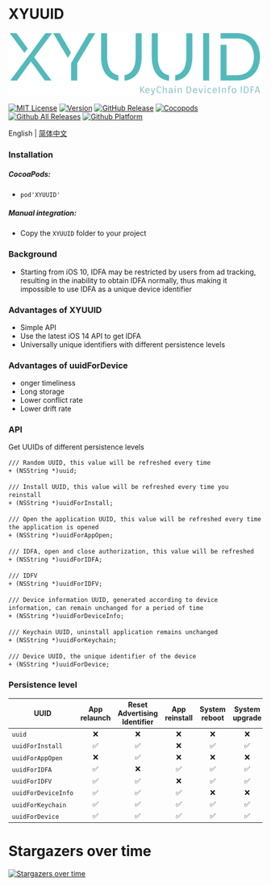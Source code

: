 # XYUUID

![Alt text](logo.png)

[![MIT License](https://img.shields.io/badge/license-MIT-brightgreen)](https://github.com/guojunliu/XYUUID/blob/master/LICENSE)
[![Version](https://img.shields.io/badge/version-1.0.0-blue)](https://github.com/guojunliu/XYUUID)
[![GitHub Release](https://img.shields.io/badge/release-v1.0.0-orange)](https://github.com/guojunliu/XYUUID/releases/tag/1.0.0)
[![Cocopods](https://img.shields.io/cocoapods/v/XYUUID.svg?style=flat)](https://cocoapods.org/pods/XYUUID)
[![Github All Releases](https://img.shields.io/badge/downloads-41KB-yellowgreen)](https://github.com/guojunliu/XYUUID/files/5116427/XYUUID.zip)
[![Github Platform](https://img.shields.io/badge/platform-iOS-red)]()

English | [简体中文](README-cn.md)

### Installation

##### CocoaPods:
- `pod'XYUUID'`

##### Manual integration:
- Copy the `XYUUID` folder to your project

### Background

- Starting from iOS 10, IDFA may be restricted by users from ad tracking, resulting in the inability to obtain IDFA normally, thus making it impossible to use IDFA as a unique device identifier


### Advantages of XYUUID

- Simple API
- Use the latest iOS 14 API to get IDFA
- Universally unique identifiers with different persistence levels

### Advantages of uuidForDevice

- onger timeliness
- Long storage
- Lower conflict rate
- Lower drift rate

### API

Get UUIDs of different persistence levels

```
/// Random UUID, this value will be refreshed every time
+ (NSString *)uuid;

/// Install UUID, this value will be refreshed every time you reinstall
+ (NSString *)uuidForInstall;

/// Open the application UUID, this value will be refreshed every time the application is opened
+ (NSString *)uuidForAppOpen;

/// IDFA, open and close authorization, this value will be refreshed
+ (NSString *)uuidForIDFA;

/// IDFV
+ (NSString *)uuidForIDFV;

/// Device information UUID, generated according to device information, can remain unchanged for a period of time
+ (NSString *)uuidForDeviceInfo;

/// Keychain UUID, uninstall application remains unchanged
+ (NSString *)uuidForKeychain;

/// Device UUID, the unique identifier of the device
+ (NSString *)uuidForDevice;

```

### Persistence level


| UUID              	 | App relaunch | Reset Advertising Identifier | App reinstall | System reboot | System upgrade | System reset |
|-----------------------|:----------:|:------------:|:----------------------------:|:-------------:|:-------------:|:--------------:|
| `uuid `                |❌|❌|❌|❌|❌|❌|
| `uuidForInstall `      |✅|✅|❌|✅|✅|❌|
| `uuidForAppOpen `      |❌|✅|❌|❌|❌|❌|
| `uuidForIDFA `    	  |✅|❌|✅|✅|✅|❌|
| `uuidForIDFV `       	  |✅|✅|❌|✅|✅|❌|
| `uuidForDeviceInfo `   |✅|✅|✅|❌|❌|❌|
| `uuidForKeychain `     |✅|✅|✅|✅|✅|❌|
| `uuidForDevice `       |✅|✅|✅|✅|✅|❌|



# Stargazers over time

[![Stargazers over time](https://starchart.cc/guojunliu/XYUUID.svg)](https://starchart.cc/guojunliu/XYUUID)
